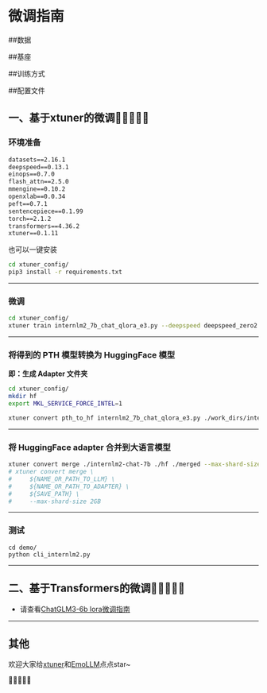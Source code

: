 # 微调指南


##数据 

##基座 

##训练方式 

##配置文件

## 一、基于xtuner的微调🎉🎉🎉🎉🎉

### 环境准备

```markdown
datasets==2.16.1
deepspeed==0.13.1
einops==0.7.0
flash_attn==2.5.0
mmengine==0.10.2
openxlab==0.0.34
peft==0.7.1
sentencepiece==0.1.99
torch==2.1.2
transformers==4.36.2
xtuner==0.1.11
```

也可以一键安装

```bash
cd xtuner_config/
pip3 install -r requirements.txt
```

---

### 微调

```bash
cd xtuner_config/
xtuner train internlm2_7b_chat_qlora_e3.py --deepspeed deepspeed_zero2
```

---

### 将得到的 PTH 模型转换为 HuggingFace 模型

**即：生成 Adapter 文件夹**

```bash
cd xtuner_config/
mkdir hf
export MKL_SERVICE_FORCE_INTEL=1

xtuner convert pth_to_hf internlm2_7b_chat_qlora_e3.py ./work_dirs/internlm_chat_7b_qlora_oasst1_e3_copy/epoch_3.pth ./hf
```

---

### 将 HuggingFace adapter 合并到大语言模型

```bash
xtuner convert merge ./internlm2-chat-7b ./hf ./merged --max-shard-size 2GB
# xtuner convert merge \
#     ${NAME_OR_PATH_TO_LLM} \
#     ${NAME_OR_PATH_TO_ADAPTER} \
#     ${SAVE_PATH} \
#     --max-shard-size 2GB
```

---

### 测试

```
cd demo/
python cli_internlm2.py
```

---

## 二、基于Transformers的微调🎉🎉🎉🎉🎉

- 请查看[ChatGLM3-6b lora微调指南](ChatGLM3-6b-ft.md)

---

## 其他

欢迎大家给[xtuner](https://github.com/InternLM/xtuner)和[EmoLLM](https://github.com/aJupyter/EmoLLM)点点star~

🎉🎉🎉🎉🎉
